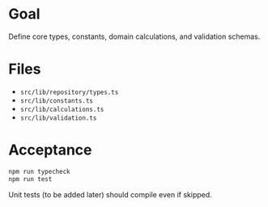 # Goal
Define core types, constants, domain calculations, and validation schemas.

# Files
- `src/lib/repository/types.ts`
- `src/lib/constants.ts`
- `src/lib/calculations.ts`
- `src/lib/validation.ts`

# Acceptance
```bash
npm run typecheck
npm run test
```

Unit tests (to be added later) should compile even if skipped.
